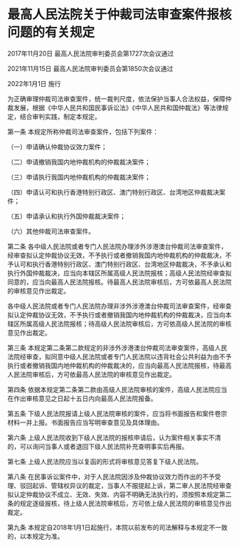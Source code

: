 # 最高人民法院关于仲裁司法审查案件报核问题的有关规定

2017年11月20日 最高人民法院审判委员会第1727次会议通过

2021年11月15日 最高人民法院审判委员会第1850次会议通过

2022年1月1日 施行



为正确审理仲裁司法审查案件，统一裁判尺度，依法保护当事人合法权益，保障仲裁发展，根据《中华人民共和国民事诉讼法》《中华人民共和国仲裁法》等法律规定，结合审判实践，制定本规定。

第一条 本规定所称仲裁司法审查案件，包括下列案件：

（一）申请确认仲裁协议效力案件；

（二）申请撤销我国内地仲裁机构的仲裁裁决案件；

（三）申请执行我国内地仲裁机构的仲裁裁决案件；

（四）申请认可和执行香港特别行政区、澳门特别行政区、台湾地区仲裁裁决案件；

（五）申请承认和执行外国仲裁裁决案件；

（六）其他仲裁司法审查案件。

第二条 各中级人民法院或者专门人民法院办理涉外涉港澳台仲裁司法审查案件，经审查拟认定仲裁协议无效，不予执行或者撤销我国内地仲裁机构的仲裁裁决，不予认可和执行香港特别行政区、澳门特别行政区、台湾地区仲裁裁决，不予承认和执行外国仲裁裁决，应当向本辖区所属高级人民法院报核；高级人民法院经审查拟同意的，应当向最高人民法院报核。待最高人民法院审核后，方可依最高人民法院的审核意见作出裁定。

各中级人民法院或者专门人民法院办理非涉外涉港澳台仲裁司法审查案件，经审查拟认定仲裁协议无效，不予执行或者撤销我国内地仲裁机构的仲裁裁决，应当向本辖区所属高级人民法院报核；待高级人民法院审核后，方可依高级人民法院的审核意见作出裁定。

第三条 本规定第二条第二款规定的非涉外涉港澳台仲裁司法审查案件，高级人民法院经审查，拟同意中级人民法院或者专门人民法院以违背社会公共利益为由不予执行或者撤销我国内地仲裁机构的仲裁裁决的，应当向最高人民法院报核，待最高人民法院审核后，方可依最高人民法院的审核意见作出裁定。

第四条 依据本规定第二条第二款由高级人民法院审核的案件，高级人民法院应当在作出审核意见之日起十五日内向最高人民法院报备。

第五条 下级人民法院报请上级人民法院审核的案件，应当将书面报告和案件卷宗材料一并上报。书面报告应当写明审查意见及具体理由。

第六条 上级人民法院收到下级人民法院的报核申请后，认为案件相关事实不清的，可以询问当事人或者退回下级人民法院补充查明事实后再报。

第七条 上级人民法院应当以复函的形式将审核意见答复下级人民法院。

第八条 在民事诉讼案件中，对于人民法院因涉及仲裁协议效力而作出的不予受理、驳回起诉、管辖权异议的裁定，当事人不服提起上诉，第二审人民法院经审查拟认定仲裁协议不成立、无效、失效、内容不明确无法执行的，须按照本规定第二条的规定逐级报核，待上级人民法院审核后，方可依上级人民法院的审核意见作出裁定。

第九条 本规定自2018年1月1日起施行，本院以前发布的司法解释与本规定不一致的，以本规定为准。